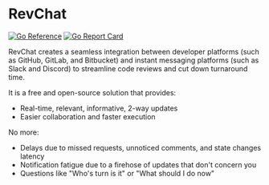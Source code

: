 # RevChat

[![Go Reference](https://pkg.go.dev/badge/github.com/tzrikka/revchat.svg)](https://pkg.go.dev/github.com/tzrikka/revchat)
[![Go Report Card](https://goreportcard.com/badge/github.com/tzrikka/revchat)](https://goreportcard.com/report/github.com/tzrikka/revchat)

RevChat creates a seamless integration between developer platforms (such as GitHub, GitLab, and Bitbucket) and instant messaging platforms (such as Slack and Discord) to streamline code reviews and cut down turnaround time.

It is a free and open-source solution that provides:

- Real-time, relevant, informative, 2-way updates
- Easier collaboration and faster execution

No more:

- Delays due to missed requests, unnoticed comments, and state changes latency
- Notification fatigue due to a firehose of updates that don't concern you
- Questions like "Who's turn is it" or "What should I do now"
